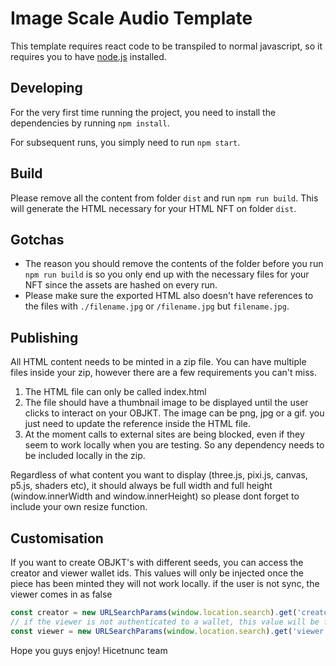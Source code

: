 # Image Scale Audio Template

This template requires react code to be transpiled to normal javascript, so it requires you to have [node.js](https://nodejs.org/en/) installed.

## Developing

For the very first time running the project, you need to install the dependencies by running `npm install`.

For subsequent runs, you simply need to run `npm start`.

## Build

Please remove all the content from folder `dist` and run `npm run build`. This will generate the HTML necessary for your HTML NFT on folder `dist`.

## Gotchas

- The reason you should remove the contents of the folder before you run `npm run build` is so you only end up with the necessary files for your NFT since the assets are hashed on every run.
- Please make sure the exported HTML also doesn't have references to the files with `./filename.jpg` or `/filename.jpg` but `filename.jpg`.

## Publishing

All HTML content needs to be minted in a zip file. You can have multiple files inside your zip, however there are a few requirements you can't miss.

1. The HTML file can only be called index.html
2. The file should have a thumbnail image to be displayed until the user clicks to interact on your OBJKT. The image can be png, jpg or a gif. you just need to update the <metadata> reference inside the HTML file.
3. At the moment calls to external sites are being blocked, even if they seem to work locally when you are testing. So any dependency needs to be included locally in the zip.

Regardless of what content you want to display (three.js, pixi.js, canvas, p5.js, shaders etc), it should always be full width and full height (window.innerWidth and window.innerHeight) so please dont forget to include your own resize function.

## Customisation

If you want to create OBJKT's with different seeds, you can access the creator and viewer wallet ids. This values will only be injected once the piece has been minted
they will not work locally.
if the user is not sync, the viewer comes in as false

```javascript
const creator = new URLSearchParams(window.location.search).get('creator')
// if the viewer is not authenticated to a wallet, this value will be false
const viewer = new URLSearchParams(window.location.search).get('viewer')
```

Hope you guys enjoy!
Hicetnunc team
